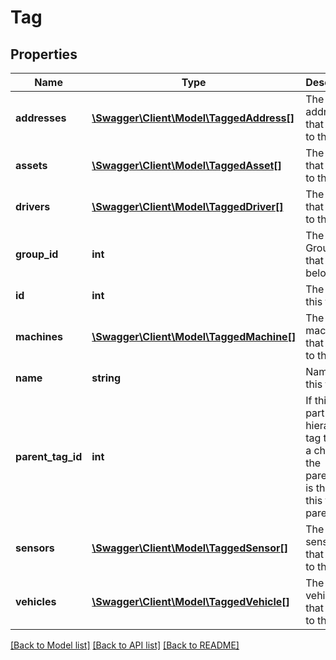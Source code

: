 # Tag

## Properties
Name | Type | Description | Notes
------------ | ------------- | ------------- | -------------
**addresses** | [**\Swagger\Client\Model\TaggedAddress[]**](TaggedAddress.md) | The addresses that belong to this tag. | [optional] 
**assets** | [**\Swagger\Client\Model\TaggedAsset[]**](TaggedAsset.md) | The assets that belong to this tag. | [optional] 
**drivers** | [**\Swagger\Client\Model\TaggedDriver[]**](TaggedDriver.md) | The drivers that belong to this tag. | [optional] 
**group_id** | **int** | The GroupID that this tag belongs to. | [optional] 
**id** | **int** | The ID of this tag. | 
**machines** | [**\Swagger\Client\Model\TaggedMachine[]**](TaggedMachine.md) | The machines that belong to this tag. | [optional] 
**name** | **string** | Name of this tag. | 
**parent_tag_id** | **int** | If this tag is part a hierarchical tag tree as a child tag, the parentTagId is the ID of this tag&#39;s parent tag. | [optional] 
**sensors** | [**\Swagger\Client\Model\TaggedSensor[]**](TaggedSensor.md) | The sensors that belong to this tag. | [optional] 
**vehicles** | [**\Swagger\Client\Model\TaggedVehicle[]**](TaggedVehicle.md) | The vehicles that belong to this tag. | [optional] 

[[Back to Model list]](../README.md#documentation-for-models) [[Back to API list]](../README.md#documentation-for-api-endpoints) [[Back to README]](../README.md)


